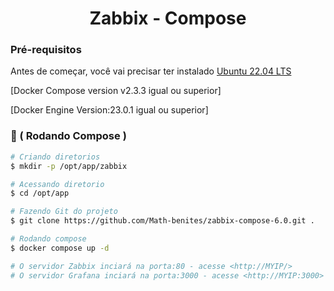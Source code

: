 <h1 align="center">Zabbix - Compose </h1>

### Pré-requisitos

Antes de começar, você vai precisar ter instalado 
[Ubuntu 22.04 LTS ](https://releases.ubuntu.com/jammy/)

[Docker Compose version v2.3.3 igual ou superior]

[Docker Engine Version:23.0.1 igual ou superior]



### 🎲 ( Rodando Compose )

```bash
# Criando diretorios
$ mkdir -p /opt/app/zabbix

# Acessando diretorio
$ cd /opt/app

# Fazendo Git do projeto
$ git clone https://github.com/Math-benites/zabbix-compose-6.0.git . 

# Rodando compose
$ docker compose up -d

# O servidor Zabbix inciará na porta:80 - acesse <http://MYIP/>
# O servidor Grafana inciará na porta:3000 - acesse <http://MYIP:3000>
```
